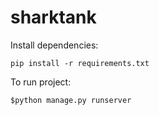 # sharktank

  Install dependencies: 
  
    pip install -r requirements.txt
   

  To run project: 
  
    $python manage.py runserver
